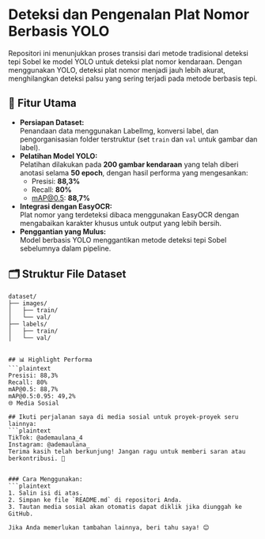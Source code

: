 # Deteksi dan Pengenalan Plat Nomor Berbasis YOLO  

Repositori ini menunjukkan proses transisi dari metode tradisional deteksi tepi Sobel ke model YOLO untuk deteksi plat nomor kendaraan. Dengan menggunakan YOLO, deteksi plat nomor menjadi jauh lebih akurat, menghilangkan deteksi palsu yang sering terjadi pada metode berbasis tepi.  

## 🎯 Fitur Utama  
- **Persiapan Dataset:**  
  Penandaan data menggunakan LabelImg, konversi label, dan pengorganisasian folder terstruktur (set `train` dan `val` untuk gambar dan label).  
- **Pelatihan Model YOLO:**  
  Pelatihan dilakukan pada **200 gambar kendaraan** yang telah diberi anotasi selama **50 epoch**, dengan hasil performa yang mengesankan:  
  - Presisi: **88,3%**  
  - Recall: **80%**  
  - mAP@0.5: **88,7%**  
- **Integrasi dengan EasyOCR:**  
  Plat nomor yang terdeteksi dibaca menggunakan EasyOCR dengan mengabaikan karakter khusus untuk output yang lebih bersih.  
- **Penggantian yang Mulus:**  
  Model berbasis YOLO menggantikan metode deteksi tepi Sobel sebelumnya dalam pipeline.  

## 🗂️ Struktur File Dataset  
```plaintext  
dataset/  
├── images/  
│   ├── train/  
│   └── val/  
├── labels/  
│   ├── train/  
│   └── val/


## 📊 Highlight Performa
```plaintext  
Presisi: 88,3%
Recall: 80%
mAP@0.5: 88,7%
mAP@0.5:0.95: 49,2%
🌐 Media Sosial

## Ikuti perjalanan saya di media sosial untuk proyek-proyek seru lainnya:
```plaintext  
TikTok: @ademaulana_4
Instagram: @ademaulana_
Terima kasih telah berkunjung! Jangan ragu untuk memberi saran atau berkontribusi. 🚀


### Cara Menggunakan:
```plaintext  
1. Salin isi di atas.
2. Simpan ke file `README.md` di repositori Anda.
3. Tautan media sosial akan otomatis dapat diklik jika diunggah ke GitHub.

Jika Anda memerlukan tambahan lainnya, beri tahu saya! 😊
